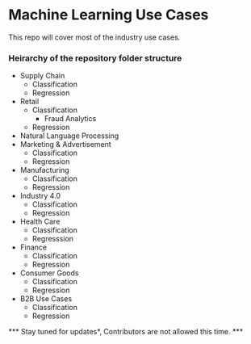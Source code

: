 # Machine Learning Use Cases
This repo will cover most of the industry use cases.

### Heirarchy of the repository folder structure

* Supply Chain  
  - Classification  
  - Regression
* Retail  
  - Classification  
      + Fraud Analytics  
  - Regression  
* Natural Language Processing
* Marketing & Advertisement  
  - Classification  
  - Regression  
* Manufacturing  
  - Classification  
  - Regression  
* Industry 4.0  
  - Classification  
  - Regression  
* Health Care  
  - Classification  
  - Regresssion  
* Finance  
  - Classification  
  - Regression  
* Consumer Goods  
  - Classification  
  - Regression  
* B2B Use Cases  
  - Classification  
  - Regression  


*** Stay tuned for updates*, Contributors are not allowed this time. ***